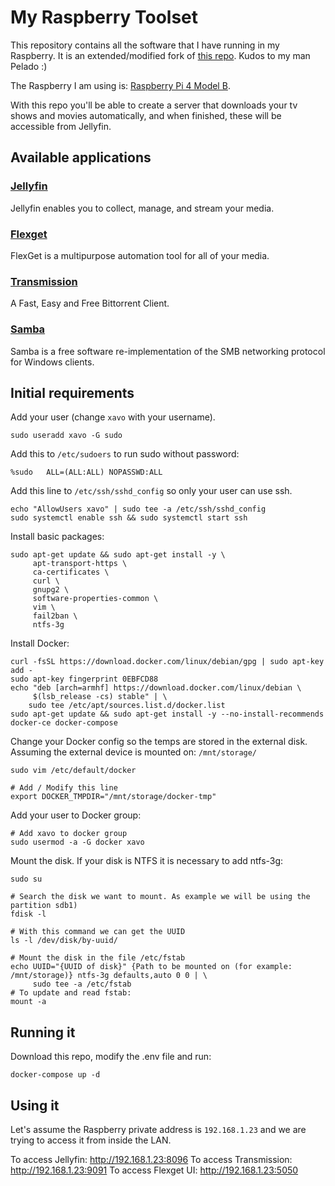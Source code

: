 # My Raspberry Toolset

This repository contains all the software that I have running in my Raspberry.
It is an extended/modified fork of [this repo](https://github.com/pablokbs/plex-rpi). Kudos to my man Pelado :)

The Raspberry I am using is: [Raspberry Pi 4 Model B](https://www.raspberrypi.com/products/raspberry-pi-4-model-b/specifications/).

With this repo you'll be able to create a server that downloads your tv shows and movies automatically, and when finished, these will be accessible from Jellyfin.

## Available applications

### [Jellyfin](https://jellyfin.org/)
Jellyfin enables you to collect, manage, and stream your media.

### [Flexget](https://flexget.com/)
FlexGet is a multipurpose automation tool for all of your media.

### [Transmission](https://transmissionbt.com/)
A Fast, Easy and Free Bittorrent Client.

### [Samba](https://www.samba.org/)
Samba is a free software re-implementation of the SMB networking protocol for Windows clients.


## Initial requirements

Add your user (change `xavo` with your username).

```
sudo useradd xavo -G sudo
```

Add this to `/etc/sudoers` to run sudo without password:

```
%sudo   ALL=(ALL:ALL) NOPASSWD:ALL
```

Add this line to `/etc/ssh/sshd_config` so only your user can use ssh.

```
echo "AllowUsers xavo" | sudo tee -a /etc/ssh/sshd_config
sudo systemctl enable ssh && sudo systemctl start ssh
```

Install basic packages:

```
sudo apt-get update && sudo apt-get install -y \
     apt-transport-https \
     ca-certificates \
     curl \
     gnupg2 \
     software-properties-common \
     vim \
     fail2ban \
     ntfs-3g
```

Install Docker:

```
curl -fsSL https://download.docker.com/linux/debian/gpg | sudo apt-key add -
sudo apt-key fingerprint 0EBFCD88
echo "deb [arch=armhf] https://download.docker.com/linux/debian \
     $(lsb_release -cs) stable" | \
    sudo tee /etc/apt/sources.list.d/docker.list
sudo apt-get update && sudo apt-get install -y --no-install-recommends docker-ce docker-compose
```

Change your Docker config so the temps are stored in the external disk.
Assuming the external device is mounted on: `/mnt/storage/`

```
sudo vim /etc/default/docker

# Add / Modify this line
export DOCKER_TMPDIR="/mnt/storage/docker-tmp"
```

Add your user to Docker group: 

```
# Add xavo to docker group
sudo usermod -a -G docker xavo
```

Mount the disk. If your disk is NTFS it is necessary to add ntfs-3g:

```
sudo su

# Search the disk we want to mount. As example we will be using the partition sdb1)
fdisk -l

# With this command we can get the UUID
ls -l /dev/disk/by-uuid/

# Mount the disk in the file /etc/fstab 
echo UUID="{UUID of disk}" {Path to be mounted on (for example: /mnt/storage)} ntfs-3g defaults,auto 0 0 | \
     sudo tee -a /etc/fstab
# To update and read fstab:
mount -a 
```

## Running it

Download this repo, modify the .env file and run:

`docker-compose up -d`

## Using it
Let's assume the Raspberry private address is `192.168.1.23` and we are trying to access it from inside the LAN.

To access Jellyfin: http://192.168.1.23:8096
To access Transmission: http://192.168.1.23:9091
To access Flexget UI: http://192.168.1.23:5050
